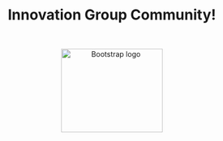 <h1 align="center"Welcome to the <a href="https://ig.piet.co.in/">Innovation Group</a> Community!</h1><br>

<p align="center">
  <a href="https://ig.piet.co.in/">
    <img src="https://avatars.githubusercontent.com/u/125198651" alt="Bootstrap logo" width="200" height="165">
  </a>
</p>
